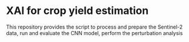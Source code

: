 # XAI for crop yield estimation

This repository provides the script to process and prepare the Sentinel-2 data, run and evaluate the CNN model, perform the perturbation analysis
